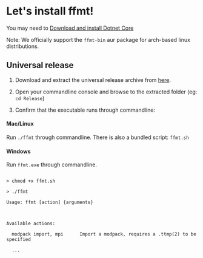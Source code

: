 # Let's install ffmt!

You may need to [Download and install Dotnet Core](https://dotnet.microsoft.com/download/dotnet-core)

Note: We officially support the `ffmt-bin` aur package for arch-based linux distributions.


## Universal release

1. Download and extract the universal release archive from [here](https://github.com/fosspill/FFXIV_Modding_Tool/releases).

3. Open your commandline console and browse to the extracted folder (eg: `cd Release`)

4. Confirm that the executable runs through commandline: 

#### Mac/Linux

Run `./ffmt` through commandline.
There is also a bundled script: `ffmt.sh`

#### Windows

Run `ffmt.exe` through commandline.

```

> chmod +x ffmt.sh

> ./ffmt

Usage: ffmt [action] {arguments}



Available actions:

  modpack import, mpi      Import a modpack, requires a .ttmp(2) to be specified

  ...

```



